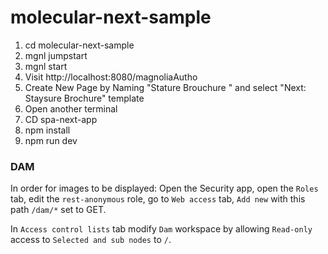 # molecular-next-sample

1) cd molecular-next-sample
2) mgnl jumpstart
3) mgnl start
4) Visit http://localhost:8080/magnoliaAutho
6) Create New Page by Naming "Stature Brouchure " and select "Next: Staysure Brochure" template
7) Open another terminal
8) CD spa-next-app
9) npm install
10) npm run dev

### DAM

In order for images to be displayed:
Open the Security app, open the `Roles` tab, edit the `rest-anonymous` role, go to `Web access` tab, `Add new` with this path `/dam/*` set to GET.

In `Access control lists` tab modify `Dam` workspace by allowing `Read-only` access to `Selected and sub nodes` to `/`.